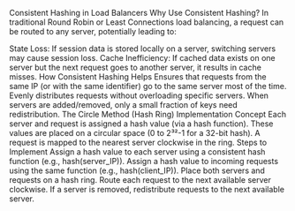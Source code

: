 Consistent Hashing in Load Balancers
Why Use Consistent Hashing?
In traditional Round Robin or Least Connections load balancing, a request can be routed to any server, potentially leading to:

State Loss: If session data is stored locally on a server, switching servers may cause session loss.
Cache Inefficiency: If cached data exists on one server but the next request goes to another server, it results in cache misses.
How Consistent Hashing Helps
Ensures that requests from the same IP (or with the same identifier) go to the same server most of the time.
Evenly distributes requests without overloading specific servers.
When servers are added/removed, only a small fraction of keys need redistribution.
The Circle Method (Hash Ring) Implementation
Concept
Each server and request is assigned a hash value (via a hash function).
These values are placed on a circular space (0 to 2³²-1 for a 32-bit hash).
A request is mapped to the nearest server clockwise in the ring.
Steps to Implement
Assign a hash value to each server using a consistent hash function (e.g., hash(server_IP)).
Assign a hash value to incoming requests using the same function (e.g., hash(client_IP)).
Place both servers and requests on a hash ring.
Route each request to the next available server clockwise.
If a server is removed, redistribute requests to the next available server.
